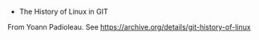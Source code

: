 + The History of Linux in GIT

From Yoann Padioleau.  See https://archive.org/details/git-history-of-linux
